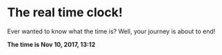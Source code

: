 # The real time clock!

Ever wanted to know what the time is? Well, your journey is about to end!

**The time is Nov 10, 2017, 13:12**